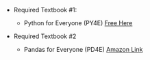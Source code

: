 + Required Textbook #1:
  + Python for Everyone (PY4E) [Free Here](http://do1.dr-chuck.com/pythonlearn/EN_us/pythonlearn.pdf)

+ Required Textbook #2
  + Pandas for Everyone (PD4E) [Amazon Link](https://www.amazon.com/Pandas-Everyone-Analysis-Addison-Wesley-Analytics-ebook/dp/B0789WKTKJ)
